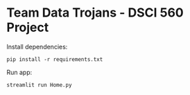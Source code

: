 # Team Data Trojans - DSCI 560 Project

Install dependencies:
```
pip install -r requirements.txt
```

Run app:
```
streamlit run Home.py
```
